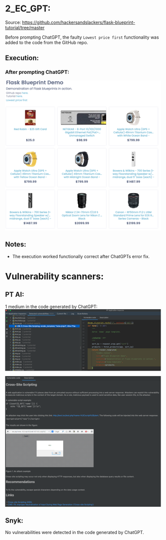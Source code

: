 # 2_EC_GPT: #
Source: https://github.com/hackersandslackers/flask-blueprint-tutorial/tree/master

Before prompting ChatGPT, the faulty `Lowest price first` functionality was added to the code from the GitHub repo.

## Execution: ##
### After prompting ChatGPT: ###
![](images/2_EC_GPT_working.png)

## Notes: ##
- The execution worked functionally correct after ChatGPTs error fix.

# Vulnerability scanners: #
## PT AI: ##
1 medium in the code generated by ChatGPT:
![](images/2_EC_GPT_PTV1_code.png)

![](images/2_EC_GPT_PTV1_desc.png)

## Snyk: ##
No vulnerabilities were detected in the code generated by ChatGPT.
